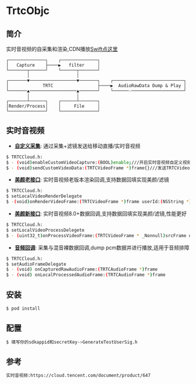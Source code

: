 # TrtcObjc

## 简介
实时音视频的自采集和渲染,CDN播放[Swift点这里](https://github.com/LiuKaoji/LiteAVSwift)
```none
┌──────────────┐    ┌──────────────┐
│   Capture    ├────▶   filter     │
└───────┬──────┘    └──────┬───────┘
        │                  │        
┌───────▼──────────────────▼───────┐    ┌───────────────────────────┐
│             TRTC                 ├────▶  AudioRawData Dump & Play │
└───────▲──────────────────▲───────┘    └──────-────────────────────┘
        │                  │         
┌───────┴──────┐    ┌──────┴───────┐
│Render/Process│    │     File     │
└──────────────┘    └──────────────┘
```

## 实时音视频
* **[自定义采集](http://doc.qcloudtrtc.com/group__TRTCCloud__ios.html#a76e8101153afc009f374bc2b242c6831)**: 通过采集+滤镜发送给移动直播/实时音视频
```bash
$ TRTCCloud.h:
$ - (void)enableCustomVideoCapture:(BOOL)enable;///开启实时音视频自定义视频采集
$ - (void)sendCustomVideoData:(TRTCVideoFrame *)frame{}///发送TRTCVideoFrame
```

* **[美颜老接口](http://doc.qcloudtrtc.com/group__TRTCCloud__ios.html#aba3d309645d27304b6d4ea31b21a4cda)**: 实时音视频老版本渲染回调,支持数据回填实现美颜/滤镜 
```bash
$ TRTCCloud.h:
$ setLocalVideoRenderDelegate 
$ -(void)onRenderVideoFrame:(TRTCVideoFrame *)frame userId:(NSString *)userId streamType:(TRTCVideoStreamType)streamType{}
```
* **[美颜新接口](http://doc.qcloudtrtc.com/group__TRTCCloudDelegate__ios.html#protocolTRTCAudioFrameDelegate)**: 实时音视频8.0+数据回调,支持数据回填实现美颜/滤镜,性能更好
```bash
$ TRTCCloud.h:
$ setLocalVideoProcessDelegete 
$ - (uint32_t)onProcessVideoFrame:(TRTCVideoFrame * _Nonnull)srcFrame dstFrame:(TRTCVideoFrame * _Nonnull)dstFrame{}
```

* **[音频回调](http://doc.qcloudtrtc.com/group__TRTCCloud__ios.html#a2f73c33b1010a63bd3a06e639b3cf348)**: 采集与混音裸数据回调,dump pcm数据并进行播放,适用于音频排障
```bash
$ TRTCCloud.h:
$ setAudioFrameDelegate 
$ - (void) onCapturedRawAudioFrame:(TRTCAudioFrame *)frame
$ - (void) onLocalProcessedAudioFrame:(TRTCAudioFrame *)frame	
```

## 安装
```bash
$ pod install
```

## 配置
```bash
$ 填写你的sdkappid和secretKey->GenerateTestUserSig.h
```

## 参考
```bash
实时音视频:https://cloud.tencent.com/document/product/647
```


